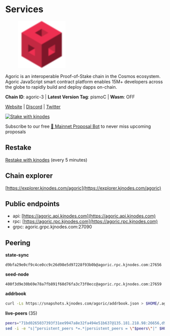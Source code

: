 # Services

<figure><img src="https://raw.githubusercontent.com/kj89/cosmos-images/main/logos/agoric.png" width="150" alt=""><figcaption></figcaption></figure>

Agoric is an interoperable Proof-of-Stake chain in the Cosmos ecosystem.  Agoric JavaScript smart contract platform enables 15M+ developers across the  globe to rapidly build and deploy dapps on-chain.

**Chain ID**: agoric-3 | **Latest Version Tag**: pismoC | **Wasm**: OFF

[Website](https://agoric.com) | [Discord](https://discord.com/invite/qDW8DRes4s) | [Twitter](https://twitter.com/agoric)

[![Stake with kjnodes](https://i.ibb.co/cr44Q8j/button-stake-with-kjnodes.png)](https://restake.app/agoric/agoricvaloper1ku5sm2twlsywdrp4wz3kfwgyrtqtp0lpr3nvk8)

Subscribe to our free [🤖 Mainnet Proposal Bot](https://t.me/kjnodes_proposal_bot) to never miss upcoming proposals

## Restake

[Restake with kjnodes](https://restake.app/agoric/agoricvaloper1ku5sm2twlsywdrp4wz3kfwgyrtqtp0lpr3nvk8) (every 5 minutes)
## Chain explorer
[https://explorer.kjnodes.com/agoric](https://explorer.kjnodes.com/agoric)

## Public endpoints

* api: [https://agoric.api.kjnodes.com](https://agoric.api.kjnodes.com)
* rpc: [https://agoric.rpc.kjnodes.com](https://agoric.rpc.kjnodes.com)
* grpc: agoric.grpc.kjnodes.com:27090

## Peering

**state-sync**

```text
d9bfa29e0cf9c4ce0cc9c26d98e5d97228f93b0b@agoric.rpc.kjnodes.com:27656
```

**seed-node**

```text
400f3d9e30b69e78a7fb891f60d76fa3c73f0ecc@agoric.rpc.kjnodes.com:27659
```

**addrbook**
```bash
curl -Ls https://snapshots.kjnodes.com/agoric/addrbook.json > $HOME/.agoric/config/addrbook.json
```

**live-peers** (35)
```bash
peers="71bd0265037393f31ee9947a8e32fa494e51b637@135.181.218.98:26656,d9bfa29e0cf9c4ce0cc9c26d98e5d97228f93b0b@65.109.88.38:27656,875f8b359148f0d2a4bb501f8ae8a0cd4560bff3@161.97.153.219:26656,ebc272824924ea1a27ea3183dd0b9ba713494f83@195.3.220.135:27106,576e4e90b785fb16c129a0141b57342e51fd61b4@193.176.85.156:26656,2aedd7163a8ee725507e461b13fb90c091ee1c42@128.0.51.32:26656,ca4c3b9d0cf78d934a3b972c328db2e4a9a66c42@64.32.40.114:26656,d03a9974f14ae380fdb7caf46ec71ce5278f0356@34.72.231.9:26656,cef26a8de3aa31f1f4e63898b38667b0816f35d3@14.224.155.176:26656,9837ffb0e6efb898b55e02f53005b95a727f32d1@18.142.177.75:26656,0837c0dac0bb15e79e64207bb0fa5a9a6fa42ad4@178.62.116.62:26656,0f642db2770d4dd3e0d030b2f14f1365e40f3b38@82.100.58.101:26657,d56af8cb0716909f9b804e7dec8c1d34ae4eed16@65.108.142.81:26676,23fd78b96fc7f17b47fc4a0d442b0ec53faebd88@157.90.91.20:12656,0464c8dded70d01f5ab50a8d6047a6b27ddf2ccd@84.244.95.232:26656,9e673680df593d841b0e09c49f87409654d84ae9@95.217.202.49:37656,37933cb8069e22554e454294d529eddb0fdae145@52.56.185.212:26656,711f6f36a6ec3924b6d721de6adce604092e59f2@116.202.226.169:26656,f095bb53006ebddcbbf29c8df70dddcba6419e36@142.93.145.13:26656,bb257b3a0829910477a3845430b6b1f7eb2b4235@34.146.189.78:26656,8c30ee29afc4b77cf98222edcc3fe823cf1e8306@195.201.106.244:26656,9d2bf3feb8a0a95ccce16a94f926d1c5ddad5190@65.108.121.110:12656,8880e10d956bff921ef928794dcadcc22c7087b4@51.91.218.186:26656,1c9a5b1d34b9e6f184b2dcb18ed068cf0c282e50@51.79.98.163:26656,e19e640f20a766f28a85bb8b2404ea1f78c7846a@168.119.146.92:26656,023be2465f7292cb3284a50787d6edc5a75c62a2@95.214.52.166:26656,aea83f0d95f3732c700c7fd22f4afdf68f53e538@143.198.100.136:26656,f1966845bebd30816f18635a20b86e6781211616@95.111.253.200:26656,aede0d57cd77051cf1270675fa770c22e8074501@64.32.40.117:26656,15f63de308337b66d8918ffaa74c6e956991bee9@138.201.120.161:28357,e07945e91c6f9936e3dee73afd49d904be320c99@128.0.51.3:26656,d48697ba840d046b453846fc55d9432d1c537b56@95.217.117.83:26656,63bd6649f80362ce513027d99ef32c826fdbd259@45.9.62.136:26656,ee236040d06e78d70c3f34722407857615b1a755@34.66.30.56:26656,a38a30c1dd31f63be2befd40b82964b215c3c288@165.22.251.28:26656"
sed -i -e "s|^persistent_peers *=.*|persistent_peers = \"$peers\"|" $HOME/.agoric/config/config.toml
```

